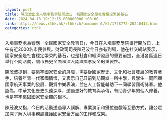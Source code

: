 ```yaml
---
layout: post
title: 陳茂波出席入境事務學院開放日　稱國家安全是社會穩定繁榮基石
date: 2024-04-13 19:12:15.000000000 +08:00
link: https://news.rthk.hk/rthk/ch/component/k2/1748772-20240413.htm
categories: rthk
---
```


入境事務處為響應「全民國家安全教育日」，今日在入境事務學院舉行開放日，上午有近2000名市民參與。財政司司長陳茂波今日亦有到場，他在社交網站表示，國家安全是社會穩定繁榮的基石，也是社會和經濟發展的重要前提，全港各區連日舉行不同活動，讓市民更全面和深入認識國家安全的重要性。

陳茂波提到，要築牢國家安全的屏障，需要從國家歷史、文化和社會發展的教育著手，培養年青一代家國情懷，又表示自己日前到訪觀塘一所中學，與學生一同回顧國家航天事業的發展、觀賞中樂表演，並在人工智能輔助下一同學習國術詠春。他認為，中華文化歷史久遠深厚，透過更好的教育與承傳，有助青少年的個人修養，也是牢牢築固國家安全觀的根本。

陳茂波又指，今日的活動透過專人講解、專業演示和攤位遊戲等互動方式，讓公眾加深了解入境事務處維護國家安全方面的工作和成果。
